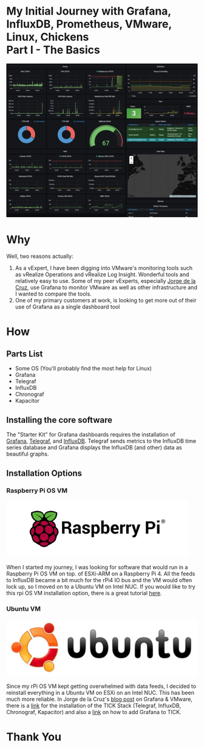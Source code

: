 # My Initial Journey with Grafana, <br> InfluxDB, Prometheus, VMware, Linux, Chickens <br> Part I - The Basics
![Grafana Dashboard](https://github.com/DennisFaucher/grafana101/blob/main/images/Grafana%20-%203%20Streams%20-%20Dodge.jpg)

# Why

Well, two reasons actually:
1. As a vExpert, I have been digging into VMware's monitoring tools such as vRealize Operations and vRealize Log Insight. Wonderful tools and relatively easy to use. Some of my peer vExperts, especially [Jorge de la Cruz](https://jorgedelacruz.uk/), use Grafana to monitor VMware as well as other infrastructure and I wanted to compare the tools.
2. One of my primary customers at work, is looking to get more out of their use of Grafana as a single dashboard tool

# How

## Parts List

* Some OS (You'll probably find the most help for Linux)
* Grafana
* Telegraf
* InfluxDB
* Chronograf
* Kapacitor

## Installing the core software
The "Starter Kit" for Grafana dashboards requires the installation of [Grafana](https://grafana.com/oss/grafana/), [Telegraf](https://www.influxdata.com/time-series-platform/telegraf/), and [InfluxDB](https://www.influxdata.com/). Telegraf sends metrics to the InfluxDB time series database and Grafana displays the InfluxDB (and other) data as beautiful graphs.

## Installation Options
### Raspberry Pi OS VM
![Raspberry Pi Logo](https://github.com/DennisFaucher/grafana101/blob/main/images/rPi-160W.jpeg)

When I started my journey, I was looking for software that would run in a Raspberry Pi OS VM on top. of ESXi-ARM on a Raspberry Pi 4. All the feeds to InfluxDB became a bit much for the rPi4 IO bus and the VM would often lock up, so I moved on to a Ubuntu VM on Intel NUC. If you would like to try this rpi OS VM installation option, there is a great tutorial [here](https://pimylifeup.com/raspberry-pi-prometheus/). 

### Ubuntu VM
![Ubuntu Logo](https://github.com/DennisFaucher/grafana101/blob/main/images/Ubuntu160.png)

Since my rPi OS VM kept getting overwhelmed with data feeds, I decided to reinstall everything in a Ubuntu VM on ESXi on an Intel NUC. This has been much more reliable. In Jorge de la Cruz's [blog post](https://jorgedelacruz.uk/2018/10/01/looking-for-the-perfect-dashboard-influxdb-telegraf-and-grafana-part-xii-native-telegraf-plugin-for-vsphere/) on Grafana & VMware, there is a [link](https://www.digitalocean.com/community/tutorials/how-to-monitor-system-metrics-with-the-tick-stack-on-ubuntu-16-04) for the installation of the TICK Stack (Telegraf, InfluxDB, Chronograf, Kapacitor) and also a [link](http://docs.grafana.org/installation/) on how to add Grafana to TICK.


# Thank You
